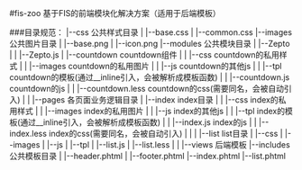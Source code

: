 #fis-zoo
基于FIS的前端模块化解决方案（适用于后端模板）

###目录规范：
	|--css                  	公共样式目录
	|   |--base.css
	|   |--common.css
	|--images               	公共图片目录
	|	|--base.png
	|	|--icon.png
	|--modules              	公共模块目录
	|	|--Zepto
	|	|	|--Zepto.js
	|	|--countdown			countdown组件
	|	|	|--css				countdown的私用样式
	|   |   |--images			countdown的私用图片
	|   |   |--js				countdown的其他js
	|   |   |--tpl    			countdown的模板(通过__inline引入，会被解析成模板函数)
	|   |   |--countdown.js     countdown的js
	|   |   |--countdown.less   countdown的css(需要同名，会被自动引入)
	|
	|
	|--pages                	各页面业务逻辑目录
	|   |--index				index目录
	|   |   |--css				index的私用样式
	|   |   |--images			index的私用图片
	|   |   |--js				index的其他js
	|   |   |--tpl    			index的模板(通过__inline引入，会被解析成模板函数)
	|   |   |--index.js     	index的js
	|   |   |--index.less   	index的css(需要同名，会被自动引入)
	|	|
	|   |--list					list目录
	|       |--css
	|       |--images
	|       |--js
	|       |--tpl
	|       |--list.js
	|       |--list.less
	|
	|
	|--views                后端模板
		|--includes         公共模板目录
		|	|--header.phtml
		|	|--footer.phtml
		|--index.phtml
	 	|--list.phtml
